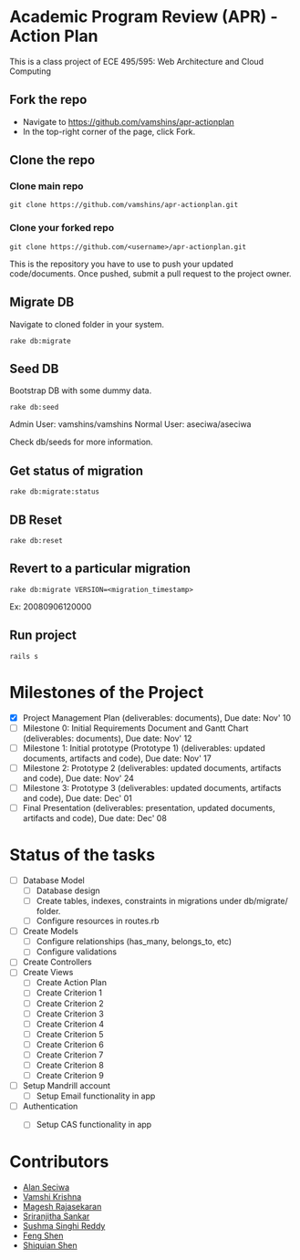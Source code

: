 # Academic Program Review (APR) - Action Plan
This is a class project of ECE 495/595: Web Architecture and Cloud Computing


## Fork the repo
* Navigate to https://github.com/vamshins/apr-actionplan
* In the top-right corner of the page, click Fork.

## Clone the repo

### Clone main repo
```
git clone https://github.com/vamshins/apr-actionplan.git
```

### Clone your forked repo
```
git clone https://github.com/<username>/apr-actionplan.git
```
This is the repository you have to use to push your updated code/documents. Once pushed, submit a pull request to the project owner.

## Migrate DB
Navigate to cloned folder in your system.
```
rake db:migrate
```

## Seed DB
Bootstrap DB with some dummy data.
```
rake db:seed
```
Admin User: vamshins/vamshins
Normal User: aseciwa/aseciwa

Check db/seeds for more information.

## Get status of migration
```
rake db:migrate:status
```

## DB Reset
```
rake db:reset
```

## Revert to a particular migration
```
rake db:migrate VERSION=<migration_timestamp>
```
Ex: 20080906120000

## Run project
```
rails s
```


# Milestones of the Project
- [x] Project Management Plan (deliverables: documents), Due date: Nov' 10
- [ ] Milestone 0: Initial Requirements Document and Gantt Chart (deliverables: documents), Due date: Nov' 12
- [ ] Milestone 1: Initial prototype (Prototype 1) (deliverables: updated documents, artifacts and code), Due date: Nov' 17
- [ ] Milestone 2: Prototype 2 (deliverables: updated documents, artifacts and code), Due date: Nov' 24
- [ ] Milestone 3: Prototype 3 (deliverables: updated documents, artifacts and code), Due date: Dec' 01
- [ ] Final Presentation (deliverables: presentation, updated documents, artifacts and code), Due date: Dec' 08

# Status of the tasks
- [ ] Database Model
	- [ ] Database design
	- [ ] Create tables, indexes, constraints in migrations under db/migrate/ folder.
	- [ ] Configure resources in routes.rb
- [ ] Create Models
	- [ ] Configure relationships (has_many, belongs_to, etc)
	- [ ] Configure validations
- [ ] Create Controllers
- [ ] Create Views
	- [ ] Create Action Plan
	- [ ] Create Criterion 1
	- [ ] Create Criterion 2
	- [ ] Create Criterion 3
	- [ ] Create Criterion 4
	- [ ] Create Criterion 5
	- [ ] Create Criterion 6
	- [ ] Create Criterion 7
	- [ ] Create Criterion 8
	- [ ] Create Criterion 9
- [ ] Setup Mandrill account
	- [ ] Setup Email functionality in app
- [ ] Authentication
	- [ ] Setup CAS functionality in app
	

# Contributors
- [Alan Seciwa](https://www.github.com)
- [Vamshi Krishna](https://github.com/vamshins)
- [Magesh Rajasekaran](https://www.github.com)
- [Sriranjitha Sankar](https://www.github.com)
- [Sushma Singhi Reddy](https://www.github.com)
- [Feng Shen](https://www.github.com)
- [Shiquian Shen](https://www.github.com)
